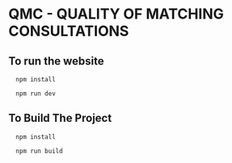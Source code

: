 # QMC - QUALITY OF MATCHING CONSULTATIONS

## To run the website

```
  npm install
```

```
  npm run dev
```

## To Build The Project

```
  npm install
```

```
  npm run build
```
